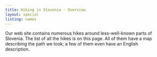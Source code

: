 ```yaml
---
title: Hiking in Slovenia - Overview
layout: special
listing: names
---
```

Our web site contains numerous hikes around less-well-known parts of Slovenia. The list
of all the hikes is on this page. All of them have a map describing the path we took;
a few of them even have an English description.
